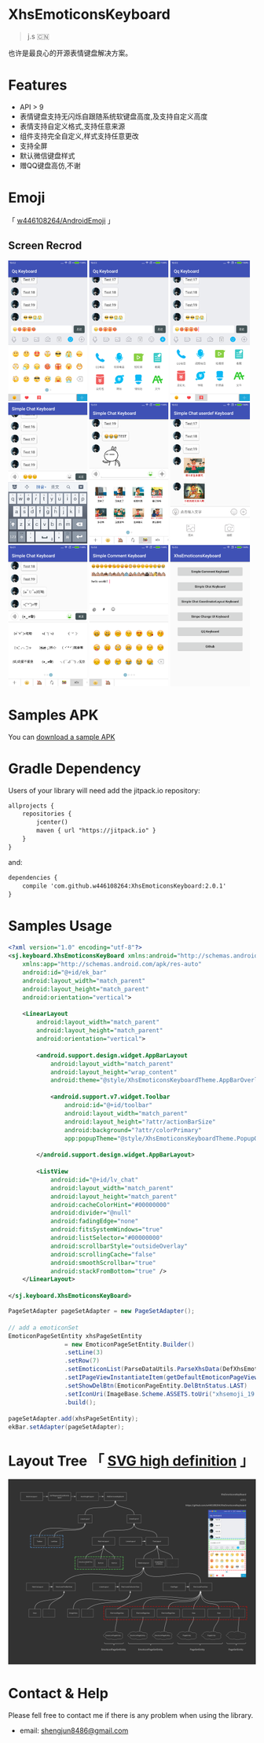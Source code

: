 # XhsEmoticonsKeyboard

> j.s 🇨🇳

也许是最良心的开源表情键盘解决方案。

# Features

* API > 9 
* 表情键盘支持无闪烁自跟随系统软键盘高度,及支持自定义高度
* 表情支持自定义格式,支持任意来源
* 组件支持完全自定义,样式支持任意更改
* 支持全屏
* 默认微信键盘样式
* 赠QQ键盘高仿,不谢


# Emoji

「 [w446108264/AndroidEmoji](https://github.com/w446108264/AndroidEmoji) 」
 
## Screen Recrod

<img src="output/chat-qqemoticon.png" width="32%" /> 
<img src="output/chat-qqplug.png" width="32%" /> 
<img src="output/chat-qqfav.png" width="32%" /> 

<img src="output/chat_simple_fullscreen.png" width="32%" /> 
<img src="output/chat-bigimage.png" width="32%" /> 
<img src="output/chat-userdefui.png" width="32%" /> 


<img src="output/chat-text.png" width="32%" />
<img src="output/simple-comment.png" width="32%" /> 
<img src="output/main.png" width="32%" />  

  
# Samples APK

You can [download a sample APK](https://github.com/w446108264/XhsEmoticonsKeyboard/raw/master/output/simple.apk) 


# Gradle Dependency

Users of your library will need add the jitpack.io repository:

```xml  
allprojects {
    repositories {
        jcenter()
        maven { url "https://jitpack.io" }
    }
}
```

and:

```xml
dependencies { 
    compile 'com.github.w446108264:XhsEmoticonsKeyboard:2.0.1'
}
```

# Samples Usage

```xml
<?xml version="1.0" encoding="utf-8"?>
<sj.keyboard.XhsEmoticonsKeyBoard xmlns:android="http://schemas.android.com/apk/res/android"
    xmlns:app="http://schemas.android.com/apk/res-auto"
    android:id="@+id/ek_bar"
    android:layout_width="match_parent"
    android:layout_height="match_parent"
    android:orientation="vertical">

    <LinearLayout
        android:layout_width="match_parent"
        android:layout_height="match_parent"
        android:orientation="vertical">

        <android.support.design.widget.AppBarLayout
            android:layout_width="match_parent"
            android:layout_height="wrap_content"
            android:theme="@style/XhsEmoticonsKeyboardTheme.AppBarOverlay">

            <android.support.v7.widget.Toolbar
                android:id="@+id/toolbar"
                android:layout_width="match_parent"
                android:layout_height="?attr/actionBarSize"
                android:background="?attr/colorPrimary"
                app:popupTheme="@style/XhsEmoticonsKeyboardTheme.PopupOverlay" />

        </android.support.design.widget.AppBarLayout>

        <ListView
            android:id="@+id/lv_chat"
            android:layout_width="match_parent"
            android:layout_height="match_parent"
            android:cacheColorHint="#00000000"
            android:divider="@null"
            android:fadingEdge="none"
            android:fitsSystemWindows="true"
            android:listSelector="#00000000"
            android:scrollbarStyle="outsideOverlay"
            android:scrollingCache="false"
            android:smoothScrollbar="true"
            android:stackFromBottom="true" />
    </LinearLayout>

</sj.keyboard.XhsEmoticonsKeyBoard>

```

```java
PageSetAdapter pageSetAdapter = new PageSetAdapter();

// add a emoticonSet
EmoticonPageSetEntity xhsPageSetEntity
                = new EmoticonPageSetEntity.Builder()
                .setLine(3)
                .setRow(7)
                .setEmoticonList(ParseDataUtils.ParseXhsData(DefXhsEmoticons.xhsEmoticonArray, ImageBase.Scheme.ASSETS))
                .setIPageViewInstantiateItem(getDefaultEmoticonPageViewInstantiateItem(getCommonEmoticonDisplayListener(emoticonClickListener, Constants.EMOTICON_CLICK_TEXT)))
                .setShowDelBtn(EmoticonPageEntity.DelBtnStatus.LAST)
                .setIconUri(ImageBase.Scheme.ASSETS.toUri("xhsemoji_19.png"))
                .build();
        
pageSetAdapter.add(xhsPageSetEntity);
ekBar.setAdapter(pageSetAdapter);
```

 
 
# Layout Tree 「 [SVG high definition](https://github.com/w446108264/XhsEmoticonsKeyboard/raw/master/output/treeview.svg) 」

<img src="output/treeview.png" width="100%" /> 


# Contact & Help

Please fell free to contact me if there is any problem when using the library.

* email: shengjun8486@gmail.com 


